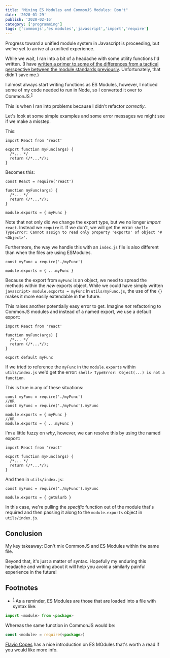 ```yaml
---
title: "Mixing ES Modules and CommonJS Modules: Don't"
date: '2020-01-29'
publish: '2020-02-16'
category: ['programming']
tags: ['commonjs','es modules','javascript','import','require']
---
```


Progress toward a unified module system in Javascript is proceeding, but we've yet to arrive at a unified experience.

While we wait, I ran into a bit of a headache with some utility functions I'd written. (I have [written a primer to some of the differences from a tactical perspective between the module standards previously](../../2019-02-11/js-modules-primer-export-and-require). Unfortunately, that didn't save me.)

I almost always start writing functions as ES Modules, however, I noticed some of my code needed to run in Node, so I converted it over to CommonJS.<sup>[1](#footnotes)</sup><a id="fn1"></a>

This is when I ran into problems because I didn't refactor _correctly_.

Let's look at some simple examples and some error messages we might see if we make a misstep.

This:

```javascript:title="utils/myFunc.js"
import React from 'react'

export function myFunc(args) {
  /*... */
  return (/*...*/);
}

```

Becomes this:

```javascript:title="utils/myFunc.js"
const React = require('react')

function myFunc(args) {
  /*... */
  return (/*...*/);
}

module.exports = { myFunc }
```

Note that not only did we change the export type, but we no longer _import_ `react`. Instead we `require` it. If we don't, we will get the error: `shell> TypeError: Cannot assign to read only property 'exports' of object '#<Object>'`.

Furthermore, the way we handle this with an `index.js` file is also different than when the files are using ESModules.

```javascript:title="utils/index.js"
const myFunc = require('./myFunc')

module.exports = { ...myFunc }
```

Because the export from `myFunc` is an object, we need to spread the methods within the _new_ exports object. While we could have simply written `javascript> module.exports = myFunc` in `utils/myFunc.js`, the use of the `{}` makes it more easily extendable in the future.

This raises another potentially easy error to get. Imagine _not_ refactoring to CommonJS modules and instead of a named export, we use a default export:

```javascript:title="utils/myFunc.js"
import React from 'react'

function myFunc(args) {
  /*... */
  return (/*...*/);
}

export default myFunc
```

If we tried to reference the `myFunc` in the `module.exports` within `utils/index.js` we'd get the error: `shell> TypeError: Object(...) is not a function`.

This is true in any of these situations:

```javascript:title="utils/index.js"
const myFunc = require('./myFunc')
//OR
const myFunc = require('./myFunc').myFunc

module.exports = { myFunc }
//OR
module.exports = { ...myFunc }
```

I'm a little fuzzy on _why_, however, we can resolve this by using the named export:

```javascript:title="/utils/myFunc.js"
import React from 'react'

export function myFunc(args) {
  /*... */
  return (/*...*/);
}
```

And then in `utils/index.js`:

```javascript:title="utils/index.js"
const myFunc = require('./myFunc').myFunc

module.exports = { getBlurb }
```

In this case, we're pulling the _specific_ function out of the module that's required and then passing it along to the `module.exports` object in `utils/index.js`.

## Conclusion

My key takeaway: Don't mix CommonJS and ES Modules within the same file.

Beyond that, it's just a matter of syntax. Hopefully my enduring this headache and writing about it will help you avoid a similarly painful experience in the future!

## Footnotes
- <sup>[1](#fn1)</sup> As a reminder, ES Modules are those that are loaded into a file with syntax like:
```javascript
import <module> from <package>
````
Whereas the same function in CommonJS would be:
```javascript
const <module> = require(<package>)
```
[Flavio Copes](https://flaviocopes.com/es-modules/) has a nice introduction on ES MOdules that's worth a read if you would like more info.